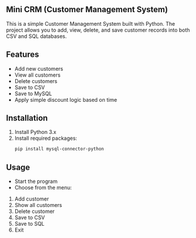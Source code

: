 ## Mini CRM (Customer Management System)

This is a simple Customer Management System built with Python.
The project allows you to add, view, delete, and save customer records into both CSV and SQL databases.

## Features
- Add new customers
- View all customers
- Delete customers
- Save to CSV
- Save to MySQL
- Apply simple discount logic based on time

## Installation
1. Install Python 3.x
2. Install required packages:
   ```bash
   pip install mysql-connector-python

 ## Usage

- Start the program
- Choose from the menu:
1. Add customer
2. Show all customers
3. Delete customer
4. Save to CSV
5. Save to SQL
6. Exit
   
